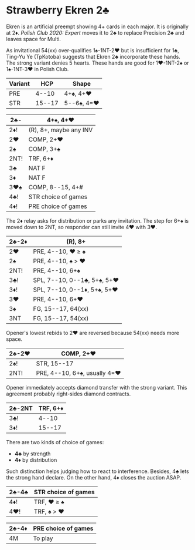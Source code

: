 # Strawberry Ekren 2♣

Ekren is an artificial preempt showing 4+ cards in each major.  It is originally
at 2♦.  *Polish Club 2020: Expert* moves it to 2♣ to replace Precision 2♣ and
leaves space for Multi.

As invitational 54(xx) over-qualifies 1♠-1NT-2♥ but is insufficient for 1♣,
Ting-Yu Ye (TpKotoba) suggests that Ekren 2♣ incorporate these hands.  The
strong variant denies 5 hearts.  These hands are good for 1♥-1NT-2♠ or
1♠-1NT-3♥ in Polish Club.

| Variant | HCP    | Shape      |
|---------|--------|------------|
| PRE     | 4--10  | 4+♠, 4+♥   |
| STR     | 15--17 | 5--6♠, 4=♥ |

| 2♣-  | 4+♠, 4+♥ |
|------|----------|
| 2♦!  | (R), 8+, maybe any INV
| 2♥   | COMP, 2+♥
| 2♠   | COMP, 3+♠
| 2NT! | TRF, 6+♦
| 3♣   | NAT F
| 3♦   | NAT F
| 3♥♠  | COMP, 8--15, 4+#
| 4♣!  | STR choice of games
| 4♦!  | PRE choice of games

The 2♦ relay asks for distribution or parks any invitation.  The step for 6+♠ is
moved down to 2NT, so responder can still invite 4♥ with 3♥.

| 2♣-2♦ | (R), 8+ |
|-------|---------|
| 2♥    | PRE, 4--10, ♥ ≥ ♠
| 2♠    | PRE, 4--10, ♠ > ♥
| 2NT!  | PRE, 4--10, 6+♠
| 3♣!   | SPL, 7--10, 0--1♣, 5+♠, 5+♥
| 3♦!   | SPL, 7--10, 0--1♦, 5+♠, 5+♥
| 3♥    | PRE, 4--10, 6+♥
| 3♠    | FG, 15--17, 64(xx)
| 3NT   | FG, 15--17, 54(xx)

Opener's lowest rebids to 2♥ are reversed because 54(xx) needs more space.

| 2♣-2♥ | COMP, 2+♥ |
|-------|-----------|
| 2♠!   | STR, 15--17
| 2NT!  | PRE, 4--10, 6+♠, usually 4=♥

Opener immediately accepts diamond transfer with the strong variant.  This
agreement probably right-sides diamond contracts.

| 2♣-2NT | TRF, 6+♦ |
|--------|----------|
| 3♣!    | 4--10
| 3♦!    | 15--17

There are two kinds of choice of games:

- **4♣** by strength
- **4♦** by distribution

Such distinction helps judging how to react to interference.  Besides, 4♣ lets
the strong hand declare.  On the other hand, 4♦ closes the auction ASAP.

| 2♣-4♣ | STR choice of games |
|-------|---------------------|
| 4♦!   | TRF, ♥ ≥ ♠          |
| 4♥!   | TRF, ♠ > ♥          |

| 2♣-4♦ | PRE choice of games |
|-------|---------------------|
| 4M    | To play             |
